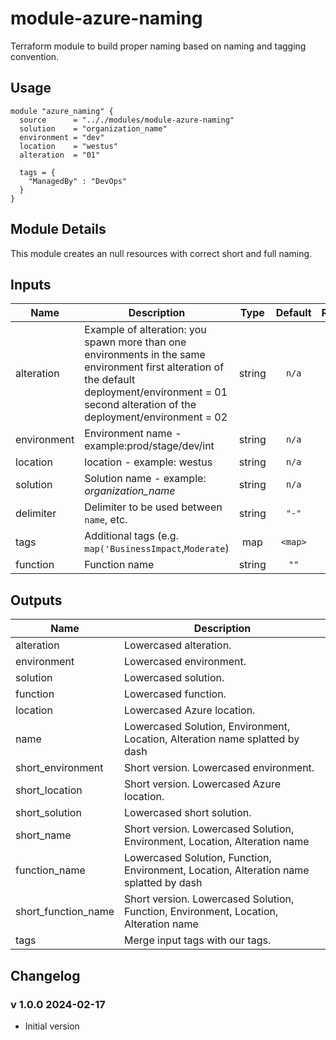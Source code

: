 # module-azure-naming

Terraform module to build proper naming based on naming and tagging convention.

## Usage

```HCL
module "azure_naming" {
  source      = ".././modules/module-azure-naming"
  solution    = "organization_name"
  environment = "dev"
  location    = "westus"
  alteration  = "01"

  tags = {
    "ManagedBy" : "DevOps"
  }
}
```

## Module Details

This module creates an null resources with correct short and full naming.

## Inputs

| Name | Description | Type | Default | Required |
|------|-------------|:----:|:-----:|:-----:|
| alteration | Example of alteration: you spawn more than one environments in the same environment first alteration of the default deployment/environment = 01 second alteration of the deployment/environment = 02 | string | `n/a` | yes |
| environment | Environment name -	example:prod/stage/dev/int | string | `n/a` | yes |
| location | location - example: westus | string | `n/a` | yes |
| solution | Solution name - example: *organization_name* | string | `n/a` | yes |
| delimiter | Delimiter to be used between `name`, etc. | string | `"-"` | no |
| tags | Additional tags (e.g. `map('BusinessImpact`,`Moderate`) | map | `<map>` | no |
| function | Function name | string | `""` | no |
## Outputs

| Name | Description |
|------|-------------|
| alteration | Lowercased alteration. |
| environment | Lowercased environment. |
| solution | Lowercased solution. |
| function | Lowercased function. |
| location | Lowercased Azure location. |
| name | Lowercased Solution, Environment, Location, Alteration name splatted by dash |
| short_environment | Short version. Lowercased environment. |
| short_location | Short version. Lowercased Azure location. |
| short_solution | Lowercased short solution. |
| short_name | Short version. Lowercased Solution, Environment, Location, Alteration name |
| function_name | Lowercased Solution, Function, Environment, Location, Alteration name splatted by dash |
| short_function_name | Short version. Lowercased Solution, Function, Environment, Location, Alteration name |
| tags | Merge input tags with our tags. |

## Changelog

### v 1.0.0 2024-02-17

* Initial version